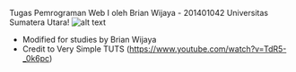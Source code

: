 Tugas Pemrograman Web I
oleh Brian Wijaya - 201401042
Universitas Sumatera Utara!
![alt text](https://github.com/briannzw/arshadasgar.github.io/Screenshot.png "Screenshot")
* Modified for studies by Brian Wijaya
* Credit to Very Simple TUTS (https://www.youtube.com/watch?v=TdR5-_0k6pc)

